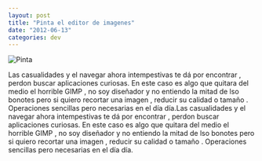 ```yaml
---
layout: post
title: "Pinta el editor de imagenes"
date: "2012-06-13"
categories: dev
---
```


![Pinta](images/bg2.jpg "Pinta")

Las casualidades y el navegar ahora intempestivas te dá por encontrar , perdon buscar aplicaciones curiosas. En este caso es algo que quitara del medio el horrible GIMP , no soy diseñador y no entiendo la mitad de lso bonotes pero si quiero recortar una imagen , reducir su calidad o tamaño . Operaciones sencillas pero necesarias en el día día.Las casualidades y el navegar ahora intempestivas te dá por encontrar , perdon buscar aplicaciones curiosas. En este caso es algo que quitara del medio el horrible GIMP , no soy diseñador y no entiendo la mitad de lso bonotes pero si quiero recortar una imagen , reducir su calidad o tamaño . Operaciones sencillas pero necesarias en el día día.
